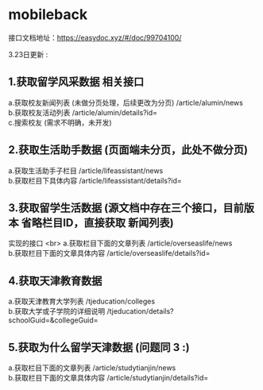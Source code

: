 # mobileback
接口文档地址：https://easydoc.xyz/#/doc/99704100/


3.23日更新 :
## 1.获取留学风采数据 相关接口
   a.获取校友新闻列表 (未做分页处理，后续更改为分页) /article/alumin/news <br>
   b.获取校友活动列表 /article/alumin/details?id= <br>
   c.搜索校友 (需求不明确，未开发) <br>
## 2.获取生活助手数据 (页面端未分页，此处不做分页)
   a.获取生活助手子栏目 /article/lifeassistant/news <br>
   b.获取栏目下具体内容 /article/lifeassistant/details?id= <br>
## 3.获取留学生活数据 (源文档中存在三个接口，目前版本 省略栏目ID，直接获取 新闻列表)
   实现的接口 \<br>
   a.获取栏目下面的文章列表 /article/overseaslife/news <br>
   b.获取栏目下面的文章具体内容 /article/overseaslife/details?id= <br>
## 4.获取天津教育数据
   a.获取天津教育大学列表 /tjeducation/colleges <br>
   b.获取大学或子学院的详细说明 /tjeducation/details?schoolGuid=&collegeGuid= <br>
## 5.获取为什么留学天津数据 (问题同 3 :)
   a.获取栏目下面的文章列表 /article/studytianjin/news <br>
   b.获取栏目下面的文章具体内容 /article/studytianjin/details?id= <br>
